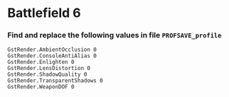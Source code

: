 # Battlefield 6

### Find and replace the following values in file `PROFSAVE_profile`

```
GstRender.AmbientOcclusion 0
GstRender.ConsoleAntiAlias 0
GstRender.Enlighten 0
GstRender.LensDistortion 0
GstRender.ShadowQuality 0
GstRender.TransparentShadows 0
GstRender.WeaponDOF 0
```
